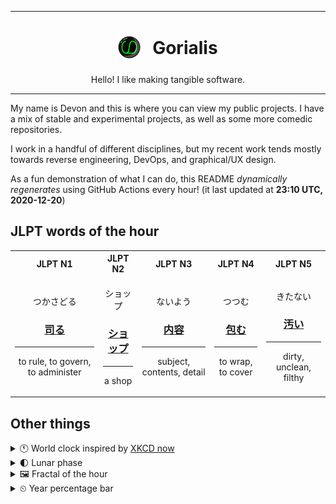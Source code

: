 ***

<h1 align="center">
<sub>
    <img src="readme/resources/avatar.png" height="36">
</sub>
&nbsp;
Gorialis
</h1>
<p align="center">
Hello! I like making tangible software.
</p>

***

My name is Devon and this is where you can view my public projects. I have a mix of stable and experimental projects, as well as some more comedic repositories.

I work in a handful of different disciplines, but my recent work tends mostly towards reverse engineering, DevOps, and graphical/UX design.

As a fun demonstration of what I can do, this README *dynamically regenerates* using GitHub Actions every hour! (it last updated at **23:10 UTC, 2020-12-20**)

<h2>JLPT words of the hour</h2>
<table>
    <tr>
        <th>JLPT N1</th>
        <th>JLPT N2</th>
        <th>JLPT N3</th>
        <th>JLPT N4</th>
        <th>JLPT N5</th>
    </tr>
    <tr>
        <td>
            <p align="center">つかさどる</p>
            <h3 align="center"><b><a href="https://jisho.org/search/%E5%8F%B8%E3%82%8B">司る</a></b></h3>
            <hr>
            <p align="center">to rule,<wbr> to govern,<wbr> to administer</p>
        </td>
        <td>
            <p align="center">ショップ</p>
            <h3 align="center"><b><a href="https://jisho.org/search/%E3%82%B7%E3%83%A7%E3%83%83%E3%83%97">ショップ</a></b></h3>
            <hr>
            <p align="center">a shop</p>
        </td>
        <td>
            <p align="center">ないよう</p>
            <h3 align="center"><b><a href="https://jisho.org/search/%E5%86%85%E5%AE%B9">内容</a></b></h3>
            <hr>
            <p align="center">subject,<wbr> contents,<wbr> detail</p>
        </td>
        <td>
            <p align="center">つつむ</p>
            <h3 align="center"><b><a href="https://jisho.org/search/%E5%8C%85%E3%82%80">包む</a></b></h3>
            <hr>
            <p align="center">to wrap,<wbr> to cover</p>
        </td>
        <td>
            <p align="center">きたない</p>
            <h3 align="center"><b><a href="https://jisho.org/search/%E6%B1%9A%E3%81%84">汚い</a></b></h3>
            <hr>
            <p align="center">dirty,<wbr> unclean,<wbr> filthy</p>
        </td>
    </tr>
</table>

<h2>Other things</h2>
<details>
<summary>🕚  World clock inspired by <a href="https://xkcd.com/now">XKCD now</a></summary>

> <img src="generated/now.png" width="512">

</details>
<details>
<summary>🌓 Lunar phase</summary>

The moon is approximately 23.33% through its phase (First Quarter).

</details>
<details>
<summary>&#x1f5bc; Fractal of the hour</summary>

> <img src="generated/fractal.png" width="512">

</details>
<details>
<summary>&#x23f2; Year percentage bar</summary>
<pre><code>2020 [███████████████████▁] 96.99%</code></pre>
</details>
